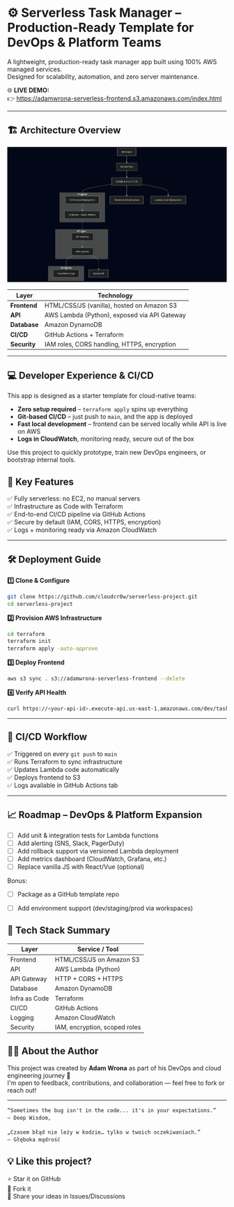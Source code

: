 
# ⚙️ Serverless Task Manager – Production-Ready Template for DevOps & Platform Teams

A lightweight, production-ready task manager app built using 100% AWS managed services.  
Designed for scalability, automation, and zero server maintenance.

🌐 **LIVE DEMO:**  
👉 https://adamwrona-serverless-frontend.s3.amazonaws.com/index.html

---

## 🏗 Architecture Overview

![Serverless Architecture](./diagram.png)

| Layer        | Technology                                   |
|--------------|----------------------------------------------|
| **Frontend** | HTML/CSS/JS (vanilla), hosted on Amazon S3   |
| **API**      | AWS Lambda (Python), exposed via API Gateway |
| **Database** | Amazon DynamoDB                              |
| **CI/CD**    | GitHub Actions + Terraform                   |
| **Security** | IAM roles, CORS handling, HTTPS, encryption  |


---
## 💻 Developer Experience & CI/CD

This app is designed as a starter template for cloud-native teams:

- **Zero setup required** – `terraform apply` spins up everything
- **Git-based CI/CD** – just push to `main`, and the app is deployed
- **Fast local development** – frontend can be served locally while API is live on AWS
- **Logs in CloudWatch**, monitoring ready, secure out of the box

Use this project to quickly prototype, train new DevOps engineers, or bootstrap internal tools.

## 🔑 Key Features

✅ Fully serverless: no EC2, no manual servers  
✅ Infrastructure as Code with Terraform  
✅ End-to-end CI/CD pipeline via GitHub Actions  
✅ Secure by default (IAM, CORS, HTTPS, encryption)  
✅ Logs + monitoring ready via Amazon CloudWatch

---

## 🛠 Deployment Guide

**1️⃣ Clone & Configure**

```bash
git clone https://github.com/cloudcr0w/serverless-project.git
cd serverless-project
```

**2️⃣ Provision AWS Infrastructure**

```bash
cd terraform
terraform init
terraform apply -auto-approve
```

**3️⃣ Deploy Frontend**

```bash
aws s3 sync . s3://adamwrona-serverless-frontend --delete
```

**4️⃣ Verify API Health**

```bash
curl https://<your-api-id>.execute-api.us-east-1.amazonaws.com/dev/tasks
```

---

## 🔁 CI/CD Workflow

✅ Triggered on every `git push` to `main`  
✅ Runs Terraform to sync infrastructure  
✅ Updates Lambda code automatically  
✅ Deploys frontend to S3  
✅ Logs available in GitHub Actions tab

---

## 📈 Roadmap – DevOps & Platform Expansion

- [ ] Add unit & integration tests for Lambda functions
- [ ] Add alerting (SNS, Slack, PagerDuty)
- [ ] Add rollback support via versioned Lambda deployment
- [ ] Add metrics dashboard (CloudWatch, Grafana, etc.)
- [ ] Replace vanilla JS with React/Vue (optional)

Bonus:
- [ ] Package as a GitHub template repo
- [ ] Add environment support (dev/staging/prod via workspaces)


## 🧪 Tech Stack Summary

| Layer       | Service / Tool                  |
|-------------|----------------------------------|
| Frontend    | HTML/CSS/JS on Amazon S3        |
| API         | AWS Lambda (Python)             |
| API Gateway | HTTP + CORS + HTTPS             |
| Database    | Amazon DynamoDB                 |
| Infra as Code | Terraform                      |
| CI/CD       | GitHub Actions                  |
| Logging     | Amazon CloudWatch               |
| Security    | IAM, encryption, scoped roles   |


## 👨‍💻 About the Author

This project was created by **Adam Wrona** as part of his DevOps and cloud engineering journey 🚀  
I'm open to feedback, contributions, and collaboration — feel free to fork or reach out!

---

```md
“Sometimes the bug isn't in the code... it's in your expectations.”
— Deep Wisdom, 

„Czasem błąd nie leży w kodzie… tylko w twoich oczekiwaniach.”
— Głęboka mądrość 
```

## 💡 Like this project?

⭐ Star it on GitHub  
🍴 Fork it  
🧠 Share your ideas in Issues/Discussions
